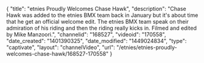 {
    "title": "etnies Proudly Welcomes Chase Hawk",
    "description": "Chase Hawk was added to the etnies BMX team back in January but it's about time that he get an official welcome edit. The etnies BMX team speak on their admiration of his riding and then the riding really kicks in. Filmed and edited by Mike Manzoori.",
    "channelid": "168527",
    "videoid": "170558",
    "date_created": "1401390325",
    "date_modified": "1449024834",
    "type": "captivate",
    "layout": "channelVideo",
    "url": "\/etnies\/etnies-proudly-welcomes-chase-hawk\/168527-170558"
}
